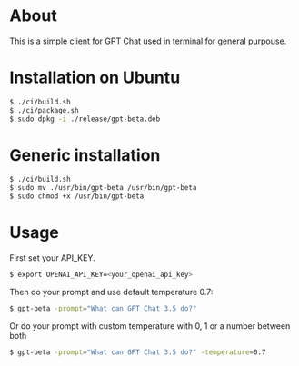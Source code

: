 # About

This is a simple client for GPT Chat used in terminal for general purpouse.

# Installation on Ubuntu

```bash
$ ./ci/build.sh
$ ./ci/package.sh
$ sudo dpkg -i ./release/gpt-beta.deb
```

# Generic installation
```bash
$ ./ci/build.sh
$ sudo mv ./usr/bin/gpt-beta /usr/bin/gpt-beta
$ sudo chmod +x /usr/bin/gpt-beta
```


# Usage

First set your API_KEY.
```bash
$ export OPENAI_API_KEY=<your_openai_api_key>
```

Then do your prompt and use default temperature 0.7:
```bash
$ gpt-beta -prompt="What can GPT Chat 3.5 do?"
```

Or do your prompt with custom temperature with 0, 1 or a number between both
```bash
$ gpt-beta -prompt="What can GPT Chat 3.5 do?" -temperature=0.7
```